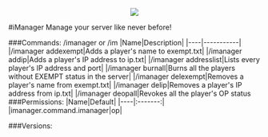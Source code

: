 <p align="center">
  <img src="https://raw.githubusercontent.com/Gamecrafter/PocketMine-Plugins/master/iManager/images/icon.png?raw=true"/>
</p>
#iManager
Manage your server like never before!

###Commands:
/imanager or /im
|Name|Description|
|----|-----------|
|/imanager addexempt|Adds a player's name to exempt.txt|
|/imanager addip|Adds a player's IP address to ip.txt|
|/imanager addresslist|Lists every player's IP address and port|
|/imanager burnall|Burns all the players without EXEMPT status in the server|
|/imanager delexempt|Removes a player's name from exempt.txt|
|/imanager delip|Removes a player's IP address from ip.txt|
|/imanager deopall|Revokes all the player's OP status
###Permissions:
|Name|Default|
|----|:-------:|
|imanager.command.imanager|op|

###Versions:
